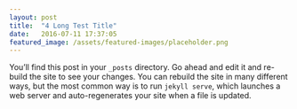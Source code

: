 ```yaml
---
layout: post
title:  "4 Long Test Title"
date:   2016-07-11 17:37:05
featured_image: /assets/featured-images/placeholder.png
---
```

You’ll find this post in your `_posts` directory. Go ahead and edit it and re-build the site to see your changes. You can rebuild the site in many different ways, but the most common way is to run `jekyll serve`, which launches a web server and auto-regenerates your site when a file is updated.
